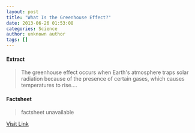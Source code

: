 ```yaml
---
layout: post
title: "What Is the Greenhouse Effect?"
date: 2013-06-26 01:53:08
categories: Science
author: unknown author
tags: []
---
```



#### Extract
>The greenhouse effect occurs when Earth's atmosphere traps solar radiation because of the presence of certain gases, which causes temperatures to rise....

#### Factsheet
>factsheet unavailable

[Visit Link](http://www.livescience.com/37743-greenhouse-effect.html)


